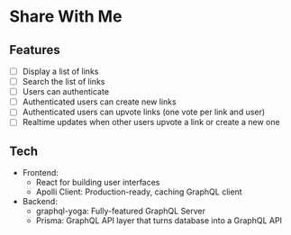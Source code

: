 # Share With Me 

## Features
- [ ] Display a list of links
- [ ] Search the list of links
- [ ] Users can authenticate
- [ ] Authenticated users can create new links
- [ ] Authenticated users can upvote links (one vote per link and user)
- [ ] Realtime updates when other users upvote a link or create a new one 

## Tech
+ Frontend:
  + React for building user interfaces 
  + Apolli Client: Production-ready, caching GraphQL client
+ Backend:
  + graphql-yoga: Fully-featured GraphQL Server
  + Prisma: GraphQL API layer that turns database into a GraphQL API
  